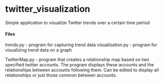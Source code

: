 # twitter_visualization
Simple application to visualize Twitter trends over a certain time period

#### Files
trends.py - program for capturing trend data
visualization.py - program for visualizing trend data on a graph

TwitterMap.py - program that creates a relationship map based on two specified twitter accounts. The program displays these accounts and the relationships between accounts following them. Can be edited to display all relationships or just those common between accounts.

